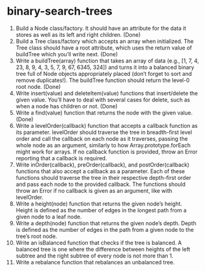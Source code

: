 # binary-search-trees
1. Build a Node class/factory. It should have an attribute for the data it stores as well as its left and right children. (Done)
2. Build a Tree class/factory which accepts an array when initialized. The Tree class should have a root attribute, which uses the return value of buildTree which you’ll write next. (Done)
3. Write a buildTree(array) function that takes an array of data (e.g., [1, 7, 4, 23, 8, 9, 4, 3, 5, 7, 9, 67, 6345, 324]) and turns it into a balanced binary tree full of Node objects appropriately placed (don’t forget to sort and remove duplicates!). The buildTree function should return the level-0 root node. (Done)
4. Write insert(value) and deleteItem(value) functions that insert/delete the given value. You’ll have to deal with several cases for delete, such as when a node has children or not. (Done)
5. Write a find(value) function that returns the node with the given value. (Done)
6. Write a levelOrder(callback) function that accepts a callback function as its parameter. levelOrder should traverse the tree in breadth-first level order and call the callback on each node as it traverses, passing the whole node as an argument, similarly to how Array.prototype.forEach might work for arrays. If no callback function is provided, throw an Error reporting that a callback is required.
7. Write inOrder(callback), preOrder(callback), and postOrder(callback) functions that also accept a callback as a parameter. Each of these functions should traverse the tree in their respective depth-first order and pass each node to the provided callback. The functions should throw an Error if no callback is given as an argument, like with levelOrder.
8. Write a height(node) function that returns the given node’s height. Height is defined as the number of edges in the longest path from a given node to a leaf node.
9. Write a depth(node) function that returns the given node’s depth. Depth is defined as the number of edges in the path from a given node to the tree’s root node.
10. Write an isBalanced function that checks if the tree is balanced. A balanced tree is one where the difference between heights of the left subtree and the right subtree of every node is not more than 1.
11. Write a rebalance function that rebalances an unbalanced tree.